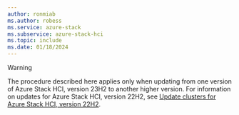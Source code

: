 ```yaml
---
author: ronmiab
ms.author: robess
ms.service: azure-stack
ms.subservice: azure-stack-hci
ms.topic: include
ms.date: 01/18/2024
---
```


<!-- Applies to all update articles for Azure Stack HCI, version 23H2 -->

> [!WARNING]
> The procedure described here applies only when updating from one version of Azure Stack HCI, version 23H2 to another higher version. For information on updates for Azure Stack HCI, version 22H2, see [Update clusters for Azure Stack HCI, version 22H2](../hci/manage/update-cluster.md).
